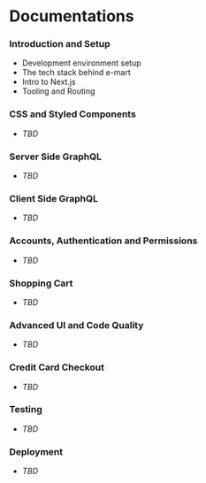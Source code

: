 # Documentations

### Introduction and Setup

- Development environment setup
- The tech stack behind e-mart
- Intro to Next.js
- Tooling and Routing

### CSS and Styled Components

- _TBD_

### Server Side GraphQL

- _TBD_

### Client Side GraphQL

- _TBD_

### Accounts, Authentication and Permissions

- _TBD_

### Shopping Cart

- _TBD_

### Advanced UI and Code Quality

- _TBD_

### Credit Card Checkout

- _TBD_

### Testing

- _TBD_

### Deployment

- _TBD_
